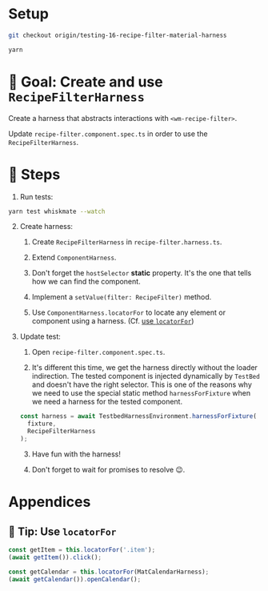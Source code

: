 # Setup

```sh
git checkout origin/testing-16-recipe-filter-material-harness

yarn
```

# 🎯 Goal: Create and use `RecipeFilterHarness`

Create a harness that abstracts interactions with `<wm-recipe-filter>`.

Update `recipe-filter.component.spec.ts` in order to use the `RecipeFilterHarness`.

# 📝 Steps

1. Run tests:

```sh
yarn test whiskmate --watch
```

2. Create harness:

   1. Create `RecipeFilterHarness` in `recipe-filter.harness.ts`.

   2. Extend `ComponentHarness`.

   3. Don't forget the `hostSelector` **static** property. It's the one that tells how we can find the component.

   4. Implement a `setValue(filter: RecipeFilter)` method.

   5. Use `ComponentHarness.locatorFor` to locate any element or component using a harness. (Cf. [use `locatorFor`](#-tip-use-locatorfor))

3. Update test:

   1. Open `recipe-filter.component.spec.ts`.

   2. It's different this time, we get the harness directly without the loader indirection.
      The tested component is injected dynamically by `TestBed` and doesn't have the right selector.
      This is one of the reasons why we need to use the special static method `harnessForFixture` when we need a harness for the tested component.

   ```ts
   const harness = await TestbedHarnessEnvironment.harnessForFixture(
     fixture,
     RecipeFilterHarness
   );
   ```

   3. Have fun with the harness!

   4. Don't forget to wait for promises to resolve 😉.

# Appendices

## 🎁 Tip: Use `locatorFor`

```ts
const getItem = this.locatorFor('.item');
(await getItem()).click();

const getCalendar = this.locatorFor(MatCalendarHarness);
(await getCalendar()).openCalendar();
```
